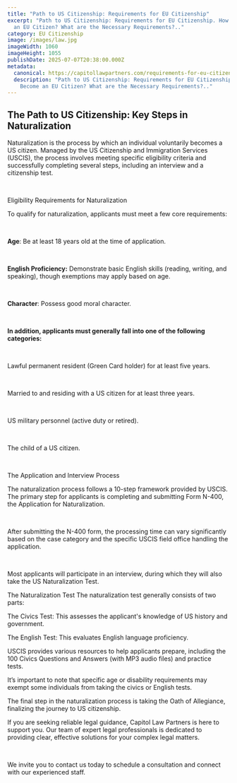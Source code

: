 ```yaml
---
title: "Path to US Citizenship: Requirements for EU Citizenship"
excerpt: "Path to US Citizenship: Requirements for EU Citizenship. How to Become
  an EU Citizen? What are the Necessary Requirements?.."
category: EU Citizenship
image: /images/law.jpg
imageWidth: 1060
imageHeight: 1055
publishDate: 2025-07-07T20:38:00.000Z
metadata:
  canonical: https://capitollawpartners.com/requirements-for-eu-citizenship
  description: "Path to US Citizenship: Requirements for EU Citizenship. How to
    Become an EU Citizen? What are the Necessary Requirements?.."
---
```




## The Path to US Citizenship: Key Steps in Naturalization 

Naturalization is the process by which an individual voluntarily becomes a US citizen. Managed by the US Citizenship and Immigration Services (USCIS), the process involves meeting specific eligibility criteria and successfully completing several steps, including an interview and a citizenship test. 

  

Eligibility Requirements for Naturalization 

To qualify for naturalization, applicants must meet a few core requirements: 

  

**Age**: Be at least 18 years old at the time of application. 

  

**English Proficiency:** Demonstrate basic English skills (reading, writing, and speaking), though exemptions may apply based on age. 

  

**Character**: Possess good moral character. 

  

**In addition, applicants must generally fall into one of the following categories:** 

  

Lawful permanent resident (Green Card holder) for at least five years. 

  

Married to and residing with a US citizen for at least three years. 

  

US military personnel (active duty or retired). 

  

The child of a US citizen. 

  

The Application and Interview Process 

The naturalization process follows a 10-step framework provided by USCIS. The primary step for applicants is completing and submitting Form N-400, the Application for Naturalization. 

  

After submitting the N-400 form, the processing time can vary significantly based on the case category and the specific USCIS field office handling the application. 

  

Most applicants will participate in an interview, during which they will also take the US Naturalization Test. 

The Naturalization Test The naturalization test generally consists of two parts: 

The Civics Test: This assesses the applicant's knowledge of US history and government. 

The English Test: This evaluates English language proficiency. 

USCIS provides various resources to help applicants prepare, including the 100 Civics Questions and Answers (with MP3 audio files) and practice tests. 

It’s important to note that specific age or disability requirements may exempt some individuals from taking the civics or English tests. 

The final step in the naturalization process is taking the Oath of Allegiance, finalizing the journey to US citizenship. 

If you are seeking reliable legal guidance, Capitol Law Partners is here to support you. Our team of expert legal professionals is dedicated to providing clear, effective solutions for your complex legal matters. 

  

We invite you to contact us today to schedule a consultation and connect with our experienced staff.

